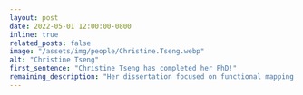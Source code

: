 ```yaml
---
layout: post
date: 2022-05-01 12:00:00-0800
inline: true
related_posts: false
image: "/assets/img/people/Christine.Tseng.webp"
alt: "Christine Tseng"
first_sentence: "Christine Tseng has completed her PhD!"
remaining_description: "Her dissertation focused on functional mapping of the self, others, and social relationships. Congratulations Dr. Tseng!"
---
```

